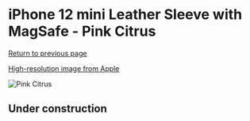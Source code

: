 # iPhone 12 mini Leather Sleeve with MagSafe - Pink Citrus

[Return to previous page](/iphone_12)

[High-resolution image from Apple](https://store.storeimages.cdn-apple.com/8756/as-images.apple.com/is/MHMN3?wid=4500&hei=4500&fmt=png)

<div style="width: 500px"><img src="/everyphone/MHMN3.png" alt="Pink Citrus"></div>

## Under construction
